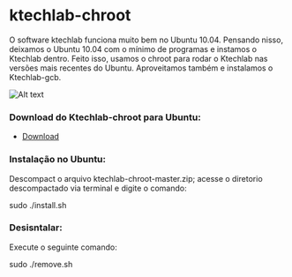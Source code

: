 # ktechlab-chroot
O software ktechlab funciona muito bem no Ubuntu 10.04. Pensando nisso, deixamos o Ubuntu 10.04 com o mínimo de programas e instamos o Ktechlab dentro. Feito isso, usamos o chroot para rodar o Ktechlab nas versões mais recentes do Ubuntu. Aproveitamos também e instalamos o Ktechlab-gcb.

![Alt text](https://sites.google.com/site/kitoeag/informatica/ktechlab-gcb/ktechlab-gcb.png)

### Download do Ktechlab-chroot para Ubuntu:
 * [Download](https://github.com/edivaldo-amaral/ktechlab-chroot/archive/master.zip)

### Instalação no Ubuntu:

Descompact o arquivo ktechlab-chroot-master.zip; acesse o diretorio descompactado via terminal e digite o comando:

sudo ./install.sh


### Desisntalar:
Execute o seguinte comando:

sudo ./remove.sh

